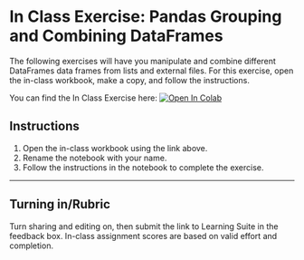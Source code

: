 # In Class Exercise: Pandas Grouping and Combining DataFrames

The following exercises will have you manipulate and combine different DataFrames data frames from lists and external files. For this exercise, open the in-class workbook, make a copy, and follow the instructions.

You can find the In Class Exercise here:
<a href="https://colab.research.google.com/github/byu-cce270/content/blob/main/docs/unit3/04_pandas_part2/In_Class_Pandas_Part_2.ipynb#scrollTo=sN247seQdOW5" target="_blank"><img src="https://colab.research.google.com/assets/colab-badge.svg" alt="Open In Colab"/></a>

## Instructions
1. Open the in-class workbook using the link above.
2. Rename the notebook with your name.
3. Follow the instructions in the notebook to complete the exercise.
   

---

## Turning in/Rubric
Turn sharing and editing on, then submit the link to Learning Suite in the feedback box. In-class assignment scores are based on valid effort and completion.
